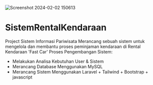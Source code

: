 ![Screenshot 2024-02-02 150613](https://github.com/Wisnukan/SistemRentalKendaraan/assets/102946404/ff1d3462-1e82-4f00-821c-56f86e27e3a8)

# SistemRentalKendaraan
Project Sistem Informasi Pariwisata 
Merancang sebuah sistem untuk mengelola dan membantu proses peminjaman kendaraan di Rental Kendaraan 'Fast Car'
Proses Pengembangan Sistem:
- Melakukan Analisa Kebutuhan User & Sistem
- Merancang Database Menggunakan MySQL
- Merancang Sistem Menggunakan Laravel + Tailwind + Bootstrap + javascript

